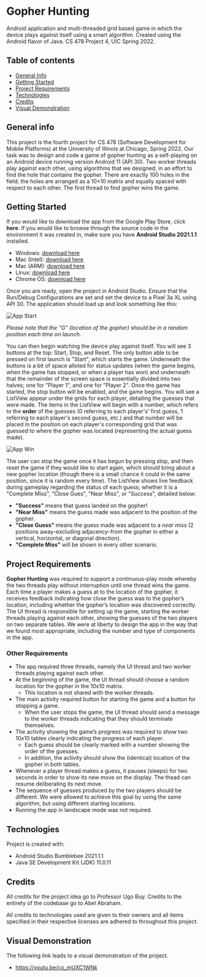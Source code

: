 # Gopher Hunting
Android application and multi-threaded grid based game in which the device plays against itself using a smart algorithm. Created using the Android flavor of Java. CS 478 Project 4, UIC Spring 2022.

## Table of contents
* [General Info](#general-info)
* [Getting Started](#getting-started)
* [Project Requirements](#project-requirements)
* [Technologies](#technologies)
* [Credits](#credits)
* [Visual Demonstration](#visual-demonstration)

## General info
This project is the fourth project for CS 478 (Software Development for Mobile Platforms) at the University of Illinois at Chicago, Spring 2022. Our task was to design and code a game of gopher hunting as a self-playing on an Android device running version Android 11 (API 30). Two worker threads play against each other, using algorithms that we designed, in an effort to find the hole that contains the gopher. There are exactly 100 holes in the field; the holes are arranged as a 10×10 matrix and equally spaced with respect to each other. The first thread to find gopher wins the game.

## Getting Started
If you would like to download the app from the Google Play Store, click **here**. If you would like to browse through the source code in the environment it was created in, make sure you have **Android Studio 2021.1.1** installed.
* Windows: [download here](https://redirector.gvt1.com/edgedl/android/studio/install/2021.1.1.20/android-studio-2021.1.1.20-windows.exe)
* Mac (Intel): [download here](https://redirector.gvt1.com/edgedl/android/studio/install/2021.1.1.20/android-studio-2021.1.1.20-mac.dmg)
* Mac (ARM): [download here](https://redirector.gvt1.com/edgedl/android/studio/install/2021.1.1.20/android-studio-2021.1.1.20-mac_arm.dmg)
* Linux: [download here](https://redirector.gvt1.com/edgedl/android/studio/ide-zips/2021.1.1.20/android-studio-2021.1.1.20-linux.tar.gz)
* Chrome OS: [download here](https://redirector.gvt1.com/edgedl/android/studio/install/2021.1.1.20/android-studio-2021.1.1.20-cros.deb)

Once you are ready, open the project in Android Studio. Ensure that the Run/Debug Configurations are set and set the device to a Pixel 3a XL using API 30. The application should load up and look something like this:

![App Start](images/app_start.png)


*Please note that the "G" (location of the gopher) should be in a random position each time on launch.*


You can then begin watching the device play against itself. You will see 3 buttons at the top: Start, Stop, and Reset. The only button able to be pressed on first launch is "Start", which starts the game. Underneath the buttons is a bit of space alloted for status updates (when the game begins, when the game has stopped, or when a player has won) and underneath that the remainder of the screen space is essentially divided into two halves; one for "Player 1", and one for "Player 2". Once the game has started, the stop button will be enabled, and the game begins. You will see a ListView appear under the grids for each player, detailing the guesses that were made. The items in the ListView will begin with a number, which refers to the **order** of the guesses (0 referring to each player's' first guess, 1 referring to each player's second guess, etc.) and that number will be placed in the position on each player's corresponding grid that was guessed to where the gopher was located (representing the actual guess made).


![App Win](images/app_win.png)


The user can stop the game once it has begun by pressing stop, and then reset the game if they would like to start again, which should bring about a new gopher location (though there is a small chance it could in the same position, since it is random every time). The ListView shows live feedback during gameplay regarding the status of each guess; whether it is a "Complete Miss", "Close Gues", "Near Miss", or "Success", detailed below:


* **"Success"** means that guess landed on the gopher! 
* **"Near Miss"** means the guess made was adjacent to the position of the gopher.
* **"Close Guess"** means the guess made was adjacent to a *near miss* (2 positions away–excluding adjacency–from the gopher in either a vertical, horizontal, or diagonal direction).
* **"Complete Miss"** will be shown in every other scenario.


## Project Requirements
**Gopher Hunting** was required to support a continuous-play mode whereby the two threads play without interruption until one thread wins the game. Each time a player makes a guess at to the location of the gopher, it receives feedback indicating how close the guess was to the gopher’s location, including whether the gopher’s location was discovered correctly. The UI thread is responsible for setting up the game, starting the worker threads playing against each other, showing the guesses of the two players on two separate tables. We were at liberty to design the app in the way that we found most appropriate, including the number and type of components in the app.

### Other Requirements ###
* The app required three threads, namely the UI thread and two worker threads playing against each other.
* At the beginning of the game, the UI thread should choose a random location for the gopher in the 10x10 matrix.
    * This location is not shared with the worker threads.
* The main activity required button for starting the game and a button for stopping a game.
    * When the user stops the game, the UI thread should send a message to the worker threads indicating that they should terminate themselves.
* The activity showing the game’s progress was required to show two 10x10 tables clearly indicating the progress of each player.
    * Each guess should be clearly marked with a number showing the order of the guesses.
    * In addition, the activity should show the (identical) location of the gopher in both tables.
* Whenever a player thread makes a guess, it pauses (sleeps) for two seconds in order to show its new move on the display. The thead can resume deliberating its next move.
* The sequence of guesses produced by the two players should be different. We were allowed to achieve this goal by using the same algorithm, but using different starting locations.
* Running the app in landscape mode was not required.
    
## Technologies
Project is created with:
* Android Studio Bumblebee 2021.1.1
* Java SE Development Kit (JDK) 11.0.11

## Credits
All credits for the project idea go to Professor Ugo Buy. Credits to the entirety of the codebase go to Abel Abraham. 

All credits to technologies used are given to their owners and all items specified in their respective licenses are adhered to throughout this project.  

## Visual Demonstration
The following link leads to a visual demonstration of the project.
* https://youtu.be/co_mUXC1WNk
